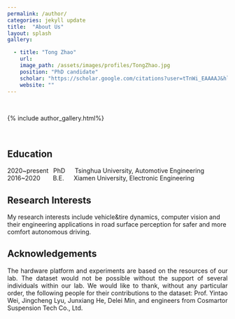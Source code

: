```yaml
---
permalink: /author/
categories: jekyll update
title:  "About Us"
layout: splash
gallery:

  - title: "Tong Zhao"
    url: 
    image_path: /assets/images/profiles/TongZhao.jpg
    position: "PhD candidate"
    scholar: "https://scholar.google.com/citations?user=tTnWi_EAAAAJ&hl"
    website: ""
---
```

<br>

{% include author_gallery.html%}

<br>

## Education
2020~present &ensp;PhD &ensp;&ensp; Tsinghua University, Automotive Engineering
<br>
2016~2020 &ensp;&ensp;&ensp; B.E. &ensp;&ensp; Xiamen University, Electronic Engineering
<br>

## Research Interests
My research interests include vehicle&tire dynamics, computer vision and their engineering applications in road surface perception for safer and more comfort autonomous driving.

## Acknowledgements 
<p style="text-align: justify;">
The hardware platform and experiments are based on the resources of our lab. The dataset would not be possible without the support of several individuals within our lab.
We would like to thank, without any particular order, the following people for their contributions to the dataset: Prof. Yintao Wei, Jingcheng Lyu, Junxiang He, Delei Min, and engineers from Cosmartor Suspension Tech Co., Ltd.
</p>
